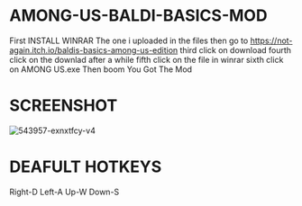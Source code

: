 # AMONG-US-BALDI-BASICS-MOD
First INSTALL WINRAR The one i uploaded in the files 
then go to https://not-again.itch.io/baldis-basics-among-us-edition
third click on download 
fourth click on the downlad after a while
fifth click on the file in winrar
sixth click on AMONG US.exe Then boom You Got The Mod
# SCREENSHOT
![543957-exnxtfcy-v4](https://user-images.githubusercontent.com/86622134/123782204-10ea6e00-d8a3-11eb-92c9-0b953445ecf6.png)
# DEAFULT HOTKEYS 
Right-D
Left-A
Up-W
Down-S


